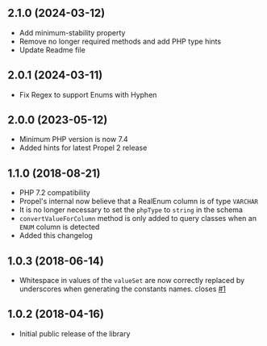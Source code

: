 ## 2.1.0 (2024-03-12)
* Add minimum-stability property
* Remove no longer required methods and add PHP type hints
* Update Readme file

## 2.0.1 (2024-03-11)
* Fix Regex to support Enums with Hyphen

## 2.0.0 (2023-05-12)
* Minimum PHP version is now 7.4
* Added hints for latest Propel 2 release

## 1.1.0 (2018-08-21)

* PHP 7.2 compatibility
* Propel's internal now believe that a RealEnum column is of type `VARCHAR`
* It is no longer necessary to set the `phpType` to `string` in the schema
* `convertValueForColumn` method is only added to query classes when an `ENUM` column is detected
* Added this changelog

## 1.0.3 (2018-06-14)

* Whitespace in values of the `valueSet` are now correctly replaced by underscores when generating the constants names. closes [#1](https://github.com/Effenti/propel-real-enum-behavior/issues/1)

## 1.0.2 (2018-04-16)

* Initial public release of the library
